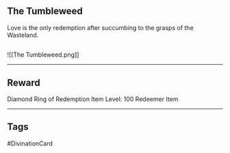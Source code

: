 ## The Tumbleweed
Love is the only redemption after succumbing to the grasps of the Wasteland.
## 
![[The Tumbleweed.png]]

---
## Reward
Diamond Ring of Redemption
Item Level: 100
Redeemer Item

---
## Tags
#DivinationCard